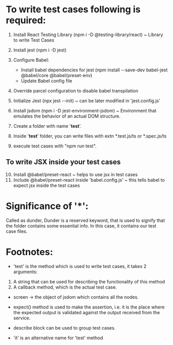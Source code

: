 # To write test cases following is required:

 1. Install React Testing Library (npm i -D @testing-library/react) ~ Library to write Test Cases

 2. Install jest (npm i -D jest)
 3. Configure Babel:
    - Install babel dependencies for jest (npm install --save-dev babel-jest @babel/core @babel/preset-env)
    - Update Babel config file
 4. Override parcel configuration to disable babel transpilation
 5. Initialize Jest (npx jest --init) ~ can be later modified in 'jest.config.js'
 6. Install jsdom (npm i -D jest-environment-jsdom) ~ Environment that emulates the behavior of an actual DOM structure.
 7. Create a folder with name '__test__'.
 8. Inside '__test__' folder, you can write files with extn *.test.js/ts or *.spec.js/ts
 9. execute test cases with "npm run test".

 ## To write JSX inside your test cases
 10. Install @babel/preset-react ~ helps to use jsx in test cases
 11. Include @babel/preset-react inside 'babel.config.js' ~ this tells babel to expect jsx inside the test cases

# Significance of '__*__':

 Called as dunder, Dunder is a reserved keyword, that is used to signify that the folder contains some essential info. In this case, it contains our test case files. 


# Footnotes:

- 'test' is the method which is used to write test cases, it takes 2 arguments:
 1. A string that can be used for describing the functionality of this method
 2. A callback method, which is the actual test case.

- screen -> the object of jsdom which contains all the nodes.

- expect() method is used to make the assertion, i.e. it is the place where the expected output is validated against the output received from the service.

- describe block can be used to group test cases.

- 'it' is an alternative name for 'test' method
